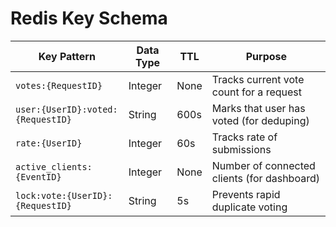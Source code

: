 # Redis Key Schema

| Key Pattern | Data Type | TTL | Purpose |
|-------------|-----------|-----|---------|
| `votes:{RequestID}` | Integer | None | Tracks current vote count for a request |
| `user:{UserID}:voted:{RequestID}` | String | 600s | Marks that user has voted (for deduping) |
| `rate:{UserID}` | Integer | 60s | Tracks rate of submissions |
| `active_clients:{EventID}` | Integer | None | Number of connected clients (for dashboard) |
| `lock:vote:{UserID}:{RequestID}` | String | 5s | Prevents rapid duplicate voting |
